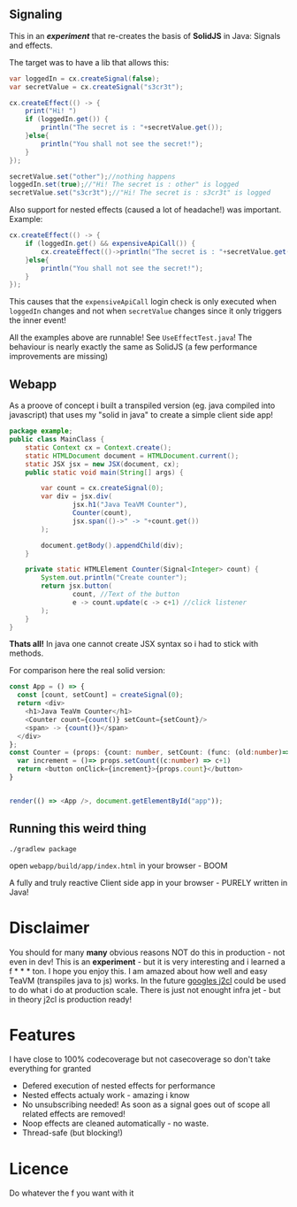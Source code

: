 ## Signaling

This in an **_experiment_** that re-creates the basis of **SolidJS** in Java:
 Signals and effects.

The target was to have a lib that allows this:
```java
var loggedIn = cx.createSignal(false);
var secretValue = cx.createSignal("s3cr3t");

cx.createEffect(() -> {
    print("Hi! ")
    if (loggedIn.get()) {
        println("The secret is : "+secretValue.get());
    }else{
        println("You shall not see the secret!");
    }
});

secretValue.set("other");//nothing happens
loggedIn.set(true);//"Hi! The secret is : other" is logged
secretValue.set("s3cr3t");//"Hi! The secret is : s3cr3t" is logged
```

Also support for nested effects (caused a lot of headache!) was important.
Example:
```java
cx.createEffect(() -> {
    if (loggedIn.get() && expensiveApiCall()) {
        cx.createEffect(()->println("The secret is : "+secretValue.get()));
    }else{
        println("You shall not see the secret!");
    }
});
```
This causes that the `expensiveApiCall`  login check is only executed when `loggedIn` changes and not when `secretValue`
changes since it only triggers the inner event!

All the examples above are runnable! See `UseEffectTest.java`! The behaviour is nearly exactly the same as SolidJS (a few performance improvements are missing)

## Webapp

As a proove of concept i built a transpiled version (eg. java compiled into javascript) that uses my "solid in java" to create a simple client side app!
```java
package example;
public class MainClass {
    static Context cx = Context.create();
    static HTMLDocument document = HTMLDocument.current();
    static JSX jsx = new JSX(document, cx);
    public static void main(String[] args) {

        var count = cx.createSignal(0);
        var div = jsx.div(
                jsx.h1("Java TeaVM Counter"),
                Counter(count),
                jsx.span(()->" -> "+count.get())
        );

        document.getBody().appendChild(div);
    }

    private static HTMLElement Counter(Signal<Integer> count) {
        System.out.println("Create counter");
        return jsx.button(
                count, //Text of the button
                e -> count.update(c -> c+1) //click listener
        );
    }
}
```
**Thats all!** In java one cannot create JSX syntax so i had to stick with methods.

For comparison here the real solid version:
```typescript jsx
const App = () => {
  const [count, setCount] = createSignal(0);
  return <div>
    <h1>Java TeaVm Counter</h1>
    <Counter count={count()} setCount={setCount}/>
    <span> -> {count()}</span>
  </div>
};
const Counter = (props: {count: number, setCount: (func: (old:number)=>number)=>void}) =>{
  var increment = ()=> props.setCount((c:number) => c+1)
  return <button onClick={increment}>{props.count}</button>
}


render(() => <App />, document.getElementById("app"));
```

## Running this weird thing
```shell
./gradlew package
```
open `webapp/build/app/index.html` in your browser - BOOM

A fully and truly reactive Client side app in your browser - PURELY written in Java!


# Disclaimer
You should for many **many** obvious reasons NOT do this in production - not even in dev!
This is an **experiment** - but it is very interesting and i learned a f * * *  ton. I hope you enjoy this. 
I am amazed about how well and easy TeaVM (transpiles java to js) works. In the future [googles j2cl](https://github.com/google/j2cl) could be used to do what i do at production scale. There is just not enought infra jet - but in theory j2cl is production ready!

# Features
I have close to 100% codecoverage but not casecoverage so don't take everything for granted
- Defered execution of nested effects for performance
- Nested effects actualy work - amazing i know
- No unsubscribing needed! As soon as a signal goes out of scope all related effects are removed!
- Noop effects are cleaned automatically - no waste.
- Thread-safe (but blocking!)

# Licence
Do whatever the f you want with it